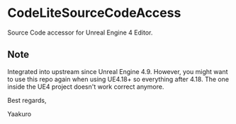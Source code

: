 # CodeLiteSourceCodeAccess

Source Code accessor for Unreal Engine 4 Editor. 

## Note
Integrated into upstream since Unreal Engine 4.9. However, you might want to use this repo again when using UE4.18+ so everything after 4.18. The one inside the UE4 project doesn't work correct anymore.

Best regards,

Yaakuro
